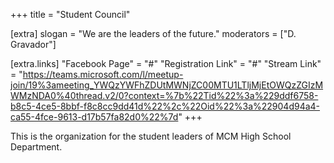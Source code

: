 +++
title = "Student Council"

[extra]
slogan = "We are the leaders of the future."
moderators = ["D. Gravador"]

[extra.links]
"Facebook Page" = "#"
"Registration Link" = "#"
"Stream Link" = "https://teams.microsoft.com/l/meetup-join/19%3ameeting_YWQzYWFhZDUtMWNjZC00MTU1LTljMjEtOWQzZGIzMWMzNDA0%40thread.v2/0?context=%7b%22Tid%22%3a%229ddf6758-b8c5-4ce5-8bbf-f8c8cc9dd41d%22%2c%22Oid%22%3a%22904d94a4-ca55-4fce-9613-d17b57fa82d0%22%7d"
+++

This is the organization for the student leaders of MCM High School Department. 